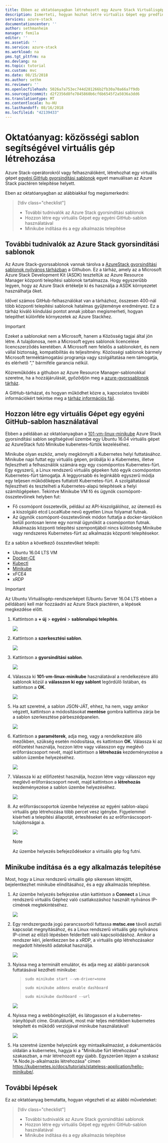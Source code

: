 ```yaml
---
title: Ebben az oktatóanyagban létrehozott egy Azure Stack Virtuálisgép-sablon használatával |} A Microsoft Docs
description: Ismerteti, hogyan hozhat létre virtuális Gépet egy predfined sablon és a egy GitHub-egyéni sablont a ASDK használandó.
services: azure-stack
documentationcenter: ''
author: sethmanheim
manager: femila
editor: ''
ms.assetid: ''
ms.service: azure-stack
ms.workload: na
pms.tgt_pltfrm: na
ms.devlang: na
ms.topic: tutorial
ms.custom: mvc
ms.date: 08/15/2018
ms.author: sethm
ms.reviewer: ''
ms.openlocfilehash: 5026a7a753ec744d281266b2fb30a70a66a7f9db
ms.sourcegitcommit: d2f2356d8fe7845860b6cf6b6545f2a5036a3dd6
ms.translationtype: MT
ms.contentlocale: hu-HU
ms.lasthandoff: 08/16/2018
ms.locfileid: "42139433"
---
```

# <a name="tutorial-create-a-vm-using-a-community-template"></a>Oktatóanyag: közösségi sablon segítségével virtuális gép létrehozása
Azure Stack-operátorokról vagy felhasználóként, létrehozhat egy virtuális gépet [egyéni GitHub gyorsindítási sablonok](https://github.com/Azure/AzureStack-QuickStart-Templates) egyet manuálisan az Azure Stack piactéren telepítése helyett.

Eben az oktatóanyagban az alábbiakkal fog megismerkedni:

> [!div class="checklist"]
> * További tudnivalók az Azure Stack gyorsindítási sablonok 
> * Hozzon létre egy virtuális Gépet egy egyéni GitHub-sablon használatával
> * Minikube indítása és a egy alkalmazás telepítése

## <a name="learn-about-azure-stack-quickstart-templates"></a>További tudnivalók az Azure Stack gyorsindítási sablonok
Az Azure Stack-gyorssablonok vannak tárolva a [AzureStack gyorsindítási sablonok nyilvános tárházban](https://github.com/Azure/AzureStack-QuickStart-Templates) a Githubon. Ez a tárház, amely az a Microsoft Azure Stack Development Kit (ASDK) teszteltük az Azure Resource Manager központi telepítési sablonok tartalmazza. Hogy egyszerűbb legyen, hogy az Azure Stack értékelje ki és használja a ASDK környezetet használhatja őket. 

Idővel számos GitHub-felhasználókat van a tárházhoz, összesen 400-nál több központi telepítési sablonok hatalmas gyűjteménye eredményez. Ez a tárház kiváló kiindulási pontot annak jobban megismerheti, hogyan telepíthet különféle környezetek az Azure Stackhez. 

>[!IMPORTANT]
> Ezeket a sablonokat nem a Microsoft, hanem a Közösség tagjai által jön létre. A tulajdonosa, nem a Microsoft egyes sablonok licencelése licencszerződés keretében. A Microsoft nem felelős a sablonokért, és nem vállal biztonság, kompatibilitás és teljesítmény. Közösségi sablonok bármely Microsoft terméktámogatási programja vagy szolgáltatása nem támogatja, és elérhető "," bármiféle garancia nélkül.

Közreműködés a githubon az Azure Resource Manager-sablonokkal szeretne, ha a hozzájárulását, győződjön meg a [azure-gyorssablonok tárház](https://github.com/Azure/AzureStack-QuickStart-Templates).

A GitHub-tárházat, és hogyan működhet közre a, kapcsolatos további információkért tekintse meg a [tárház információs fájl](https://github.com/Azure/AzureStack-QuickStart-Templates/blob/master/README.md). 


## <a name="create-a-vm-using-a-custom-github-template"></a>Hozzon létre egy virtuális Gépet egy egyéni GitHub-sablon használatával
Ebben a példában az oktatóanyagban a [101-vm-linux-minikube](https://github.com/Azure/AzureStack-QuickStart-Templates/tree/master/101-vm-linux-minikube) Azure Stack gyorsindítási sablon segítségével üzembe egy Ubuntu 16.04 virtuális gépet az AzureStack futó Minikube kubenetes-fürtök kezeléséhez.

Minikube olyan eszköz, amely megkönnyíti a Kubernetes helyi futtatásához. Minikube napi futtat egy virtuális gépen, próbálja ki a Kubernetes, illetve fejlesztheti a felhasználók számára egy egy csomópontos Kubernetes-fürt. Egy egyszerű, a Linux rendszerű virtuális gépeken futó egyik csomóponton Kubernetes-fürt támogatja. A leggyorsabb és leginkább egyszerű módja egy teljesen működőképes futtatott Kubernetes-fürt. A szolgáltatással fejlesztheti és tesztelheti a Kubernetes-alapú telepítések a helyi számítógépeken. Tekintve Minikube VM fő és ügynök csomópont-összetevőinek helyben fut:
- Fő csomópont összetevők, például az API-kiszolgálóhoz, az ütemező és a kiszolgáló etcd LocalKube nevű egyetlen Linux folyamat futnak.
- Az ügynök csomópont-összetevőinek módon futtatja a docker-tárolókon belüli pontosan lenne egy normál ügynököt a csomóponton futnak. Alkalmazás központi telepítési szempontjából nincs különbség Minikube vagy rendszeres Kubernetes-fürt az alkalmazás központi telepítésekor.

Ez a sablon a következő összetevőket telepíti:

- Ubuntu 16.04 LTS VM
- [Docker-CE](https://download.docker.com/linux/ubuntu) 
- [Kubectl](https://storage.googleapis.com/kubernetes-release/release/v1.8.0/bin/linux/amd64/kubectl)
- [Minikube](https://storage.googleapis.com/minikube/releases/latest/minikube-linux-amd64)
- xFCE4
- xRDP

> [!IMPORTANT]
> Az Ubuntu Virtuálisgép-rendszerképet (Ubuntu Server 16.04 LTS ebben a példában) kell már hozzáadni az Azure Stack piactéren, a lépések megkezdése előtt.

1.  Kattintson a **+ új** > **egyéni** > **sablonalapú telepítés**.

    ![](media/azure-stack-create-vm-template/1.PNG) 

2. Kattintson a **szerkesztési sablon**.

   ![](media/azure-stack-create-vm-template/2.PNG) 

3.  Kattintson a **gyorsindítási sablon**.

       ![](media/azure-stack-create-vm-template/3.PNG)

4. Válassza ki **101-vm-linux-minikube** használatával a rendelkezésre álló sablonok közül a **válasszon ki egy sablont** legördülő listában, és kattintson a **OK**.  

   ![](media/azure-stack-create-vm-template/4.PNG)

5. Ha azt szeretné, a sablon JSON-JÁT, ehhez, ha nem, vagy amikor végzett, kattintson a módosításokat **mentése** gombra kattintva zárja be a sablon szerkesztése párbeszédpanelen.

   ![](media/azure-stack-create-vm-template/5.PNG) 

6.  Kattintson a **paraméterek**, adja meg, vagy a rendelkezésre álló mezőkben, szükség esetén módosítása, és kattintson **OK**. Válassza ki az előfizetést használja, hozzon létre vagy válasszon egy meglévő erőforráscsoport nevét, majd kattintson a **létrehozás** kezdeményezése a sablon üzembe helyezéséhez.

       ![](media/azure-stack-create-vm-template/6.PNG)

7. Válassza ki az előfizetést használja, hozzon létre vagy válasszon egy meglévő erőforráscsoport nevét, majd kattintson a **létrehozás** kezdeményezése a sablon üzembe helyezéséhez.

   ![](media/azure-stack-create-vm-template/7.PNG)

8. Az erőforráscsoportok üzembe helyezése az egyéni sablon-alapú virtuális gép létrehozása több percet vesz igénybe. Figyelemmel kísérheti a telepítési állapotát, értesítéseket és az erőforráscsoport-tulajdonságai a. 

   ![](media/azure-stack-create-vm-template/8.PNG)

   >[!NOTE]
   > Az üzembe helyezés befejeződésekor a virtuális gép fog futni. 

## <a name="start-minikube-and-install-an-application"></a>Minikube indítása és a egy alkalmazás telepítése
Most, hogy a Linux rendszerű virtuális gép sikeresen létrejött, bejelentkezhet minikube elindításához, és a egy alkalmazás telepítése. 

1. Az üzembe helyezés befejezése után kattintson a **Connect** a Linux rendszerű virtuális Géphez való csatlakozáshoz használt nyilvános IP-címének megtekintéséhez. 

   ![](media/azure-stack-create-vm-template/9.PNG)

2. Egy rendszergazda jogú parancssorból futtassa **mstsc.exe** távoli asztali kapcsolat megnyitásához, és a Linux rendszerű virtuális gép nyilvános IP-címet az előző lépésben felderített való kapcsolódáshoz. Amikor a rendszer kéri, jelentkezzen be a xRDP, a virtuális gép létrehozásakor megadott hitelesítő adatokat használja.

   ![](media/azure-stack-create-vm-template/10.PNG)

3. Nyissa meg a terminált emulátor, és adja meg az alábbi parancsok futtatásával kezdheti minikube:

    >    `sudo minikube start --vm-driver=none`
    >   
    >    `sudo minikube addons enable dashboard`
    >    
    >    `sudo minikube dashboard --url`

   ![](media/azure-stack-create-vm-template/11.PNG)

4. Nyissa meg a webböngészőjét, és látogasson el a kubernetes-irányítópult címe. Gratulálunk, most már teljes mértékben kubernetes telepített és működő verziójával minikube használatával!

   ![](media/azure-stack-create-vm-template/12.PNG)

5. Ha szeretné üzembe helyezünk egy mintaalkalmazást, a dokumentációs oldalán a kubernetes, hagyja ki a "Minikube fürt létrehozása" szakaszban, a már létrehozott egy újabb. Egyszerűen lépjen a szakasz "A Node.js-alkalmazás létrehozása" címen https://kubernetes.io/docs/tutorials/stateless-application/hello-minikube/.

## <a name="next-steps"></a>További lépések

Ez az oktatóanyag bemutatta, hogyan végezheti el az alábbi műveleteket:

> [!div class="checklist"]
> * További tudnivalók az Azure Stack gyorsindítási sablonok 
> * Hozzon létre egy virtuális Gépet egy egyéni GitHub-sablon használatával
> * Minikube indítása és a egy alkalmazás telepítése

